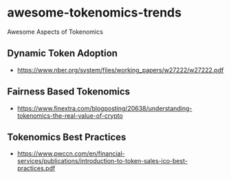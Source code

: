 # awesome-tokenomics-trends
Awesome Aspects of Tokenomics

## Dynamic Token Adoption
- https://www.nber.org/system/files/working_papers/w27222/w27222.pdf

## Fairness Based Tokenomics
- https://www.finextra.com/blogposting/20638/understanding-tokenomics-the-real-value-of-crypto

## Tokenomics Best Practices
- https://www.pwccn.com/en/financial-services/publications/introduction-to-token-sales-ico-best-practices.pdf
